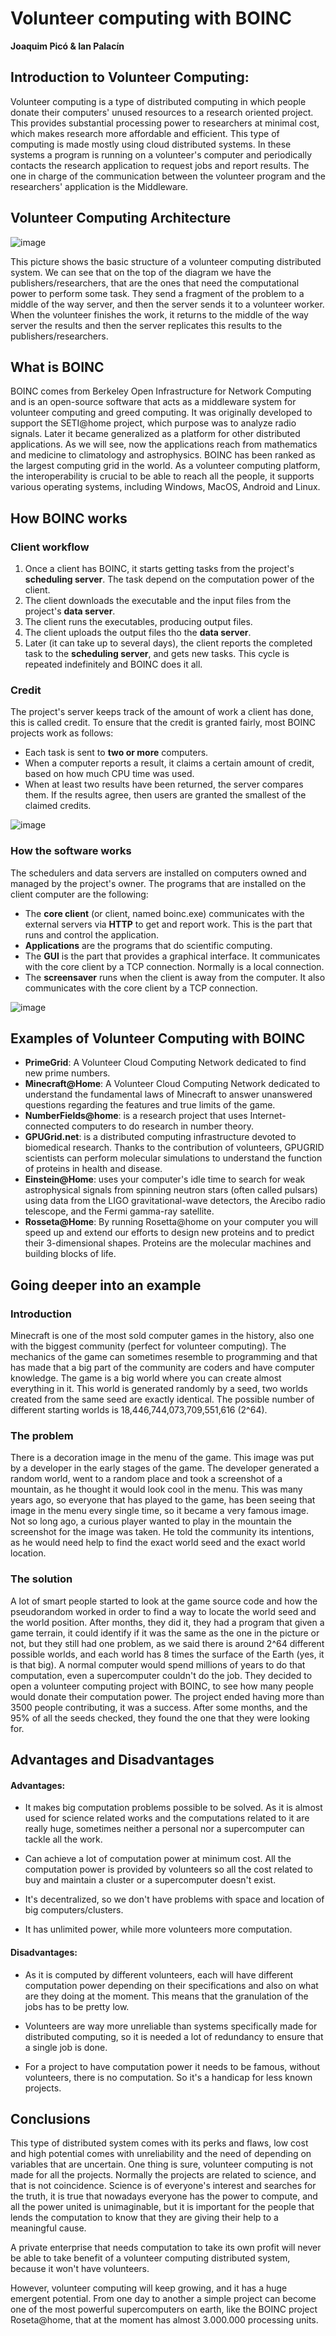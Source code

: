 # Volunteer computing with BOINC

**Joaquim Picó & Ian Palacín**

## Introduction to Volunteer Computing:

Volunteer computing is a type of distributed computing in which people donate their computers' unused resources
to a research oriented project. This provides substantial processing power to researchers at minimal cost,
which makes research more affordable and efficient. This type of computing is made mostly using cloud
distributed systems. In these systems a program is running on a volunteer's computer and periodically contacts
the research application to request jobs and report results. The one in charge of the communication between
the volunteer program and the researchers' application is the Middleware.

## Volunteer Computing Architecture

![image](architecture.png)


This picture shows the basic structure of a volunteer computing
distributed system. We can see that on the top of the diagram we
have the publishers/researchers, that are the ones that need the
computational power to perform some task. They send a fragment of
the problem to a middle of the way server, and then the server sends
it to a volunteer worker. When the volunteer finishes the work, it
returns to the middle of the way server the results and then the
server replicates this results to the publishers/researchers.

## What is BOINC

BOINC comes from Berkeley Open Infrastructure for Network Computing and is an open-source software that acts
as a middleware system for volunteer computing and greed computing. It was originally developed to support
the SETI@home project, which purpose was to analyze radio signals. Later it became generalized as a platform
for other distributed applications. As we will see, now the applications reach from mathematics and medicine to
climatology and astrophysics.
BOINC has been ranked as the largest computing grid in the world. As a volunteer computing platform, the
interoperability is crucial to be able to reach all the people, it supports various operating systems,
including Windows, MacOS, Android and Linux.

## How BOINC works
### Client workflow
1. Once a client has BOINC, it starts getting tasks from the project's **scheduling server**. The task depend on the computation power of the client.
2. The client downloads the executable and the input files from the project's **data server**.
3. The client runs the executables, producing output files.
4. The client uploads the output files tho the **data server**.
5. Later (it can take up to several days), the client reports the completed task to the **scheduling server**, and gets new tasks.
This cycle is repeated indefinitely and BOINC does it all.

### Credit

The project's server keeps track of the amount of work a client has done, this is called credit. To ensure that the credit
is granted fairly, most BOINC projects work as follows:
* Each task is sent to **two or more** computers.
* When a computer reports a result, it claims a certain amount of credit, based on how much CPU time was used.
* When at least two results have been returned, the server compares them. If the results agree, then users are granted the smallest of the claimed credits.

![image](credit.png)

### How the software works

The schedulers and data servers are installed on computers owned and managed by the project's owner. The programs that are installed
on the client computer are the following:
* The **core client** (or client, named boinc.exe) communicates with the external servers via **HTTP** to get and report work. This is the part
that runs and control the application.
* **Applications** are the programs that do scientific computing.
* The **GUI** is the part that provides a graphical interface. It communicates with the core client by a TCP connection. Normally is a local connection.
* The **screensaver** runs when the client is away from the computer. It also communicates with the core client by a TCP connection.

![image](client.png)

## Examples of Volunteer Computing with BOINC

* **PrimeGrid**: A Volunteer Cloud Computing Network dedicated to find new prime numbers.
* **Minecraft@Home**: A Volunteer Cloud Computing Network dedicated to understand the fundamental laws of
Minecraft to answer unanswered questions regarding the features and true limits of the game.
* **NumberFields@home**: is a research project that uses Internet-connected computers to do research in number
theory.
* **GPUGrid.net**: is a distributed computing infrastructure devoted to biomedical research. Thanks to the
contribution of volunteers, GPUGRID scientists can perform molecular simulations to understand the function
of proteins in health and disease.
* **Einstein@Home**: uses your computer's idle time to search for weak astrophysical signals from spinning
neutron stars (often called pulsars) using data from the LIGO gravitational-wave detectors, the Arecibo
radio telescope, and the Fermi gamma-ray satellite.
* **Rosseta@Home**: By running Rosetta@home on your computer you will speed up and extend our efforts to design
new proteins and to predict their 3-dimensional shapes. Proteins are the molecular machines and building
blocks of life.

## Going deeper into an example
### Introduction
Minecraft is one of the most sold computer games in the history, also one with the biggest community (perfect for volunteer computing).
The mechanics of the game can sometimes resemble to programming and that has made that a big part of the community are coders and
have computer knowledge. The game is a big world where you can create almost everything in it. This world is generated randomly by a
seed, two worlds created from the same seed are exactly identical. The possible number of different starting worlds is
18,446,744,073,709,551,616 (2^64).

### The problem
There is a decoration image in the menu of the game. This image was put by a developer in the early stages of the game.
The developer generated a random world, went to a random place and took a screenshot of a mountain, as he thought it would look cool
in the menu. This was many years ago, so everyone that has played to the game, has been seeing that image in the menu every single time,
so it became a very famous image.
Not so long ago, a curious player wanted to play in the mountain the screenshot for the image was taken. He told the community its intentions,
as he would need help to find the exact world seed and the exact world location.

### The solution
A lot of smart people started to look at the game source code and how the pseudorandom worked in order to find a way to locate the world seed and
the world position. After months, they did it, they had a program that given a game terrain, it could identify if it was the same as the one in
the picture or not, but they still had one problem, as we said there is around 2^64 different possible worlds, and each world has 8 times the surface
of the Earth (yes, it is that big). A normal computer would spend millions of years to do that computation, even a supercomputer couldn't do the job.
They decided to open a volunteer computing project with BOINC, to see how many people would donate their computation power. The project ended having
more than 3500 people contributing, it was a success. After some months, and the 95% of all the seeds checked, they found the one that they were
looking for.

## Advantages and Disadvantages
#### Advantages:
* It makes big computation problems possible to be solved.
As it is almost used for science related works and
the computations related to it are really huge, sometimes neither a personal
nor a supercomputer can tackle all the work.

* Can achieve a lot of computation power at minimum cost. All the computation power
is provided by volunteers so all the cost related to buy and maintain a cluster or a
supercomputer doesn't exist.

* It's decentralized, so we don't have problems with space and location of big computers/clusters.

* It has unlimited power, while more volunteers more computation.

#### Disadvantages:
* As it is computed by different volunteers, each will
have different computation power depending on their
specifications and also on what are they doing at the moment.
This means that the granulation of the jobs has to be pretty low.

* Volunteers are way more unreliable than systems specifically made
for distributed computing, so it is needed a lot of redundancy
to ensure that a single job is done.

* For a project to have computation power it needs to be famous,
without volunteers, there is no computation. So it's a handicap
for less known projects.

## Conclusions
This type of distributed system comes with its perks and flaws,
low cost and high potential comes with unreliability and the need
of depending on variables that are uncertain. One thing is sure,
volunteer computing is not made for all the projects.
Normally the projects are related to science, and that is not coincidence.
Science is of everyone's interest and searches for the truth, it is true that
nowadays everyone has the power to compute, and all the power united
is unimaginable, but it is important for the people that lends the computation
to know that they are giving their help to a meaningful cause.


A private enterprise that needs computation to take its own profit will never be
able to take benefit of a volunteer computing distributed system, because it won't
have volunteers.


However, volunteer computing will keep growing, and it has a huge emergent potential.
From one day to another a simple project can become one of the most powerful supercomputers
on earth, like the BOINC project Roseta@home, that at the moment has almost
3.000.000 processing units.

